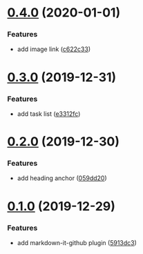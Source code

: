 <a name="0.4.0"></a>
# [0.4.0](https://github.com/miaoxingsoldier/markdown-it-github/compare/v0.3.0...v0.4.0) (2020-01-01)


### Features

* add image link ([c622c33](https://github.com/miaoxingsoldier/markdown-it-github/commit/c622c33))



<a name="0.3.0"></a>
# [0.3.0](https://github.com/miaoxingsoldier/markdown-it-github/compare/v0.2.0...v0.3.0) (2019-12-31)


### Features

* add task list ([e3312fc](https://github.com/miaoxingsoldier/markdown-it-github/commit/e3312fc))



<a name="0.2.0"></a>
# [0.2.0](https://github.com/miaoxingsoldier/markdown-it-github/compare/v0.1.0...v0.2.0) (2019-12-30)


### Features

* add heading anchor ([059dd20](https://github.com/miaoxingsoldier/markdown-it-github/commit/059dd20))



<a name="0.1.0"></a>
# [0.1.0](https://github.com/miaoxingsoldier/markdown-it-github/compare/5913dc3...v0.1.0) (2019-12-29)


### Features

* add markdown-it-github plugin ([5913dc3](https://github.com/miaoxingsoldier/markdown-it-github/commit/5913dc3))



